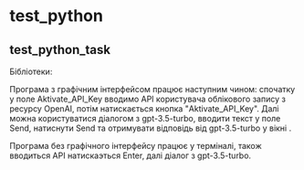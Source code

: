 # test_python
test_python_task
-----------------
Бібліотеки:

Програма з графічним інтерфейсом працює наступним чином: спочатку у поле Aktivate_API_Key вводимо API користувача облікового запису з ресурсу OpenAI, потім натискається кнопка "Aktivate_API_Key". Далі можна користуватися діалогом з gpt-3.5-turbo, вводити текст у поле Send, натиснути Send та отримувати відповідь від gpt-3.5-turbo у вікні .

Програма без графічного інтерфейсу працює у терміналі, також вводиться API натискаэться Enter, далі діалог з gpt-3.5-turbo.
